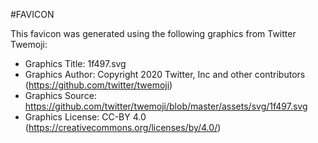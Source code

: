 #FAVICON

This favicon was generated using the following graphics from Twitter Twemoji:

- Graphics Title: 1f497.svg
- Graphics Author: Copyright 2020 Twitter, Inc and other contributors (https://github.com/twitter/twemoji)
- Graphics Source: https://github.com/twitter/twemoji/blob/master/assets/svg/1f497.svg
- Graphics License: CC-BY 4.0 (https://creativecommons.org/licenses/by/4.0/)
